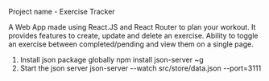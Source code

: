 Project name - Exercise Tracker

A Web App made using React.JS and React Router to plan your workout.
It provides features to create, update and delete an exercise.
Ability to toggle an exercise between completed/pending and view them on a single page.

1) Install json package globally
    npm install json-server ~g
2) Start the json server
    json-server --watch src/store/data.json --port=3111
